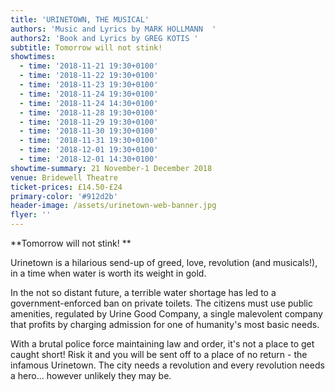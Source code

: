 ```yaml
---
title: 'URINETOWN, THE MUSICAL'
authors: 'Music and Lyrics by MARK HOLLMANN  '
authors2: 'Book and Lyrics by GREG KOTIS '
subtitle: Tomorrow will not stink!
showtimes:
  - time: '2018-11-21 19:30+0100'
  - time: '2018-11-22 19:30+0100'
  - time: '2018-11-23 19:30+0100'
  - time: '2018-11-24 19:30+0100'
  - time: '2018-11-24 14:30+0100'
  - time: '2018-11-28 19:30+0100'
  - time: '2018-11-29 19:30+0100'
  - time: '2018-11-30 19:30+0100'
  - time: '2018-11-31 19:30+0100'
  - time: '2018-12-01 19:30+0100'
  - time: '2018-12-01 14:30+0100'
showtime-summary: 21 November-1 December 2018
venue: Bridewell Theatre
ticket-prices: £14.50-£24
primary-color: '#912d2b'
header-image: /assets/urinetown-web-banner.jpg
flyer: ''
---
```

**Tomorrow will not stink!**

Urinetown is a hilarious send-up of greed, love, revolution (and musicals!), in a time when water is worth its weight in gold.

In the not so distant future, a terrible water shortage has led to a government-enforced ban on private toilets. The citizens must use public amenities, regulated by Urine Good Company, a single malevolent company that profits by charging admission for one of humanity's most basic needs.

With a brutal police force maintaining law and order, it's not a place to get caught short! Risk it and you will be sent off to a place of no return - the infamous Urinetown. The city needs a revolution and every revolution needs a hero... however unlikely they may be.
